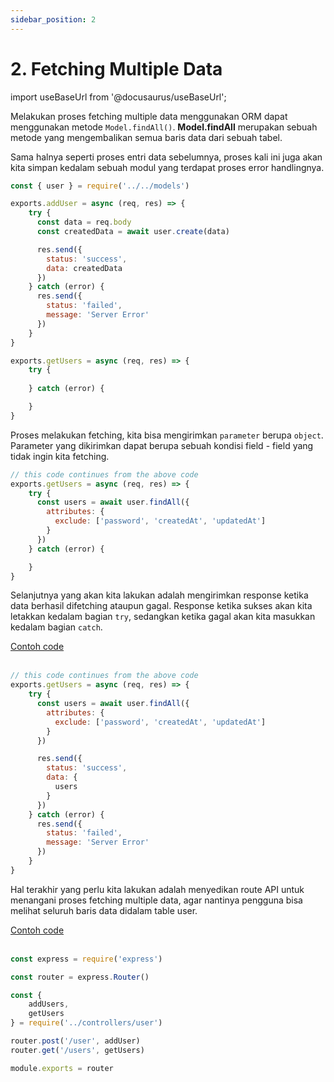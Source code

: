 ```yaml
---
sidebar_position: 2
---
```


# 2. Fetching Multiple Data 

import useBaseUrl from '@docusaurus/useBaseUrl';

Melakukan proses fetching multiple data menggunakan ORM dapat menggunakan metode `Model.findAll()`. **Model.findAll** merupakan sebuah metode yang mengembalikan semua baris data dari sebuah tabel.

Sama halnya seperti proses entri data sebelumnya, proses kali ini juga akan kita simpan kedalam sebuah modul yang terdapat proses error handlingnya.

```js {20-26} title=user.js
const { user } = require('../../models')

exports.addUser = async (req, res) => {
    try {
      const data = req.body
      const createdData = await user.create(data)

      res.send({
        status: 'success',
        data: createdData
      })
    } catch (error) {
      res.send({
        status: 'failed',
        message: 'Server Error'
      })
    }
}

exports.getUsers = async (req, res) => {
    try {
        
    } catch (error) {

    }
}
```

Proses melakukan fetching, kita bisa mengirimkan `parameter` berupa `object`. Parameter yang dikirimkan dapat berupa sebuah kondisi field - field yang tidak ingin kita fetching. 

```js {4-8} title=user.js
// this code continues from the above code
exports.getUsers = async (req, res) => {
    try {
      const users = await user.findAll({
        attributes: {
          exclude: ['password', 'createdAt', 'updatedAt']
        }
      })
    } catch (error) {

    }
}
```

Selanjutnya yang akan kita lakukan adalah mengirimkan response ketika data berhasil difetching ataupun gagal. Response ketika sukses akan kita letakkan kedalam bagian `try`, sedangkan ketika gagal akan kita masukkan kedalam bagian `catch`.

<a class="btn-example-code" href="https://github.com/demo-dumbways/ebook-code-results-stage-2-backend/blob/2-orm-sequelize/src/controllers/user.js">
Contoh code
</a>

<br />
<br />

```js {10-15,17-20} title=user.js
// this code continues from the above code
exports.getUsers = async (req, res) => {
    try {
      const users = await user.findAll({
        attributes: {
          exclude: ['password', 'createdAt', 'updatedAt']
        }
      })

      res.send({
        status: 'success',
        data: {
          users
        }
      })
    } catch (error) {
      res.send({
        status: 'failed',
        message: 'Server Error'
      })
    }
}
```

Hal terakhir yang perlu kita lakukan adalah menyedikan route API untuk menangani proses fetching multiple data, agar nantinya pengguna bisa melihat seluruh baris data didalam table user.

<a class="btn-example-code" href="https://github.com/demo-dumbways/ebook-code-results-stage-2-backend/blob/2-orm-sequelize/src/routes/index.js">
Contoh code
</a>

<br />
<br />

```js {7,11} title=routes/index.js
const express = require('express')

const router = express.Router()

const {
    addUsers,
    getUsers
} = require('../controllers/user')

router.post('/user', addUser)
router.get('/users', getUsers)

module.exports = router
```
